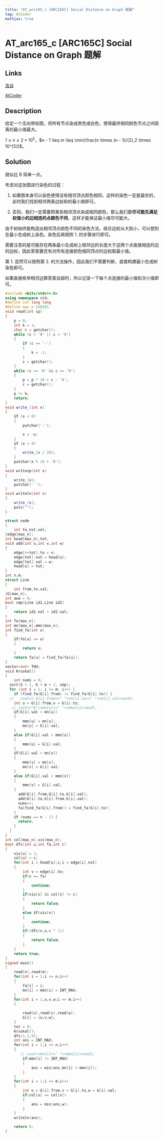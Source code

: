 ```yaml
---
title: "AT_arc165_c [ARC165C] Social Distance on Graph 题解"
tag: AtCoder
mathjax: true
---
```


# AT_arc165_c [ARC165C] Social Distance on Graph 题解

## Links

[洛谷](https://www.luogu.com.cn/problem/AT_arc165_c)

[AtCoder](https://atcoder.jp/contests/arc165/tasks/arc165_c)

## Description

给定一个无向带权图，将所有节点染成黑色或白色，使得最终相同颜色节点之间距离的最小值最大。

$1 \leq n \leq 2 \times 10^{5}$，$n - 1 \leq m \leq \min(\frac{n \times (n - 1)}{2},2 \times 10^{5})$。

## Solution

貌似比 B 简单一点。

考虑对这张图进行染色的过程：

1. 如果图本身可以染色使得没有相邻顶点颜色相同，这样的染色一定是最优的，此时我们找到相邻两条边权和的最小值即可。

2. 否则，我们一定需要把某些相邻顶点染成相同颜色，那么我们要**尽可能先满足权值小的边相连的点颜色不同**，这样才能保证最小值尽可能大。

由于树始终能构造出相邻顶点颜色不同的染色方法，结合边权从大到小，可以想到在最小生成树上染色。染色后再按照 1. 的步骤进行即可。

需要注意的是可能存在两条最小生成树上相邻边的长度大于这两个点直接相连的边的边权，因此答案要还有对所有连接颜色相同顶点的边权取最小值。

第 1. 显然可以按照第 2. 的方法操作，因此我们不需要判断，直接构建最小生成树染色即可。


如果直接枚举相邻边算答案会超时，所以记录一下每个点连接的最小值和次小值即可。

```cpp
#include <bits/stdc++.h>
using namespace std;
#define int long long
#define max_n 510101
void read(int &p)
{
    p = 0;
    int k = 1;
    char c = getchar();
    while (c < '0' || c > '9')
    {
        if (c == '-')
        {
            k = -1;
        }
        c = getchar();
    }
    while (c >= '0' && c <= '9')
    {
        p = p * 10 + c - '0';
        c = getchar();
    }
    p *= k;
    return;
}
void write_(int x)
{
    if (x < 0)
    {
        putchar('-');

        x = -x;
    }
    if (x > 9)
    {
        write_(x / 10);
    }
    putchar(x % 10 + '0');
}
void writesp(int x)
{
    write_(x);
    putchar(' ');
}
void writeln(int x)
{
    write_(x);
    puts("");
}

struct node
{
    int to,nxt,val;
}edge[max_n];
int head[max_n],tot;
void add(int u,int v,int w)
{
    edge[++tot].to = v;
    edge[tot].nxt = head[u];
    edge[tot].val = w;
    head[u] = tot;
}
int n,m;
struct Line
{
    int from,to,val;
}G[max_n];
int awa = 0;
bool cmp(Line id1,Line id2)
{
    return id1.val < id2.val;
}
int fa[max_n];
int mn[max_n],mmn[max_n];
int find_fa(int u)
{
    if(fa[u] == u)
    {
        return u;
    }
    return fa[u] = find_fa(fa[u]);
}
vector<int> THU;
void Kruskal() 
{
    int nums = 0;
  sort(G + 1, G + m + 1, cmp);
  for (int i = 1; i <= m; i++) {
    if (find_fa(G[i].from) != find_fa(G[i].to)) {
  //   cout<< G[i].from<<" "<<G[i].to<<" "<<G[i].val<<endl;
    int u = G[i].from,v = G[i].to;
   // cout<<"@"<<mn[u]<<" "<<mmn[u]<<endl;
    if(G[i].val < mn[u])
    {
        mmn[u] = mn[u];
        mn[u] = G[i].val;
    }
    else if(G[i].val < mmn[u])
    {
        mmn[u] = G[i].val;
    }
    if(G[i].val < mn[v])
    {
        mmn[v] = mn[v];
        mn[v] = G[i].val;
    }
    else if(G[i].val < mmn[v])
    {
        mmn[v] = G[i].val;
    }
      add(G[i].from,G[i].to,G[i].val);
      add(G[i].to,G[i].from,G[i].val);
      nums++;
      fa[find_fa(G[i].from)] = find_fa(G[i].to);
    }
    if (nums == n - 1) {
      return;
    }
  }
}
int col[max_n],vis[max_n];
bool dfs(int u,int fa,int c)
{
    vis[u] = 1;
    col[u] = c;
    for(int i = head[u];i;i = edge[i].nxt)
    {
        int v = edge[i].to;
        if(v == fa)
        {
            continue;
        }
        if(vis[v] && col[v] != c)
        {
            return false;
        }
        else if(vis[v])
        {
            continue;
        }
        if(!dfs(v,u,c ^ 1))
        {
            return false;
        }
    }
    return true;
}
signed main()
{
    read(n),read(m);
    for(int i = 1;i <= n;i++)
    {
        fa[i] = i;
        mn[i] = mmn[i] = INT_MAX;
    }
    for(int i = 1,u,v,w;i <= m;i++)
    {
        
        read(u),read(v),read(w);
        G[i] = {u,v,w};
    }
    tot = 0;
    Kruskal();
    dfs(1,1,0);
    int ans = INT_MAX;
    for(int i = 1;i <= n;i++)
    {
       // cout<<mn[i]<<" "<<mmn[i]<<endl;
        if(mmn[i] != INT_MAX)
        {
            ans = min(ans,mn[i] + mmn[i]);
        }
    }
    for(int i = 1;i <= m;i++)
    {
        int u = G[i].from,v = G[i].to,w = G[i].val;
        if(col[u] == col[v])
        {
            ans = min(ans,w);
        }
    }
    writeln(ans);

    return 0;
}
```